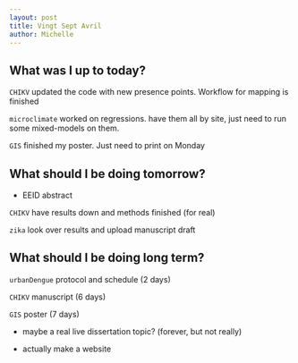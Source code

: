 ```yaml
---
layout: post
title: Vingt Sept Avril
author: Michelle
---
```


## What was I up to today?

`CHIKV` updated the code with new presence points.  Workflow for mapping is finished

`microclimate` worked on regressions. have them all by site, just need to run some mixed-models on them.

`GIS` finished my poster. Just need to print on Monday

## What should I be doing tomorrow?

* EEID abstract

`CHIKV` have results down and methods finished (for real)

`zika` look over results and upload manuscript draft

## What should I be doing long term?

`urbanDengue` protocol and schedule (2 days)

`CHIKV` manuscript (6 days)

`GIS` poster (7 days)

* maybe a real live dissertation topic? (forever, but not really)

* actually make a website

<i class="fa fa-code" style="color:pink"> </i>




